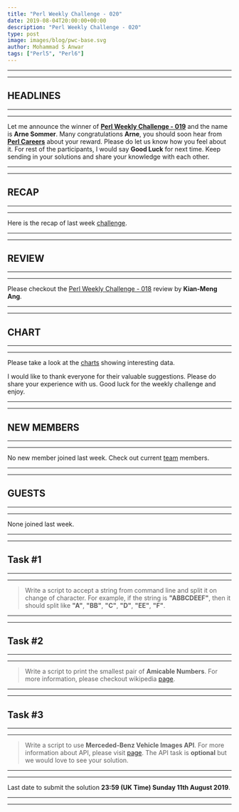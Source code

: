 ```yaml
---
title: "Perl Weekly Challenge - 020"
date: 2019-08-04T20:00:00+00:00
description: "Perl Weekly Challenge - 020"
type: post
image: images/blog/pwc-base.svg
author: Mohammad S Anwar
tags: ["Perl5", "Perl6"]
---
```

***
***

## HEADLINES

***
***

Let me announce the winner of [**Perl Weekly Challenge - 019**](/blog/perl-weekly-challenge-019) and the name is **Arne Sommer**. Many congratulations **Arne**, you should soon hear from **[Perl Careers](https://perl.careers/)** about your reward. Please do let us know how you feel about it. For rest of the participants, I would say **Good Luck** for next time. Keep sending in your solutions and share your knowledge with each other.

***
***

## RECAP

***
***

Here is the recap of last week [challenge](/blog/recap-challenge-019).

***
***

## REVIEW

***
***

Please checkout the [Perl Weekly Challenge - 018](/blog/review-challenge-018) review by **Kian-Meng Ang**.

***
***

## CHART

***
***

Please take a look at the [charts](/chart) showing interesting data.

I would like to thank everyone for their valuable suggestions. Please do share your experience with us. Good luck for the weekly challenge and enjoy.

***
***

## NEW MEMBERS

***
***

No new member joined last week. Check out current [team](/team) members.

***
***

## GUESTS

***
***

None joined last week.

***
***

## Task #1

***
***

> Write a script to accept a string from command line and split it on change of character. For example, if the string is **"ABBCDEEF"**, then it should split like **"A"**, **"BB"**, **"C"**, **"D"**, **"EE"**, **"F"**.

***
***

## Task #2

***
***

> Write a script to print the smallest pair of **Amicable Numbers**. For more information, please checkout wikipedia [page](https://en.wikipedia.org/wiki/Amicable_numbers).

***
***

## Task #3

***
***

> Write a script to use **Merceded-Benz Vehicle Images API**. For more information about API, please visit [page](https://developer.mercedes-benz.com/apis/vehicle_images/docs). The API task is **optional** but we would love to see your solution.

***
***

Last date to submit the solution **23:59 (UK Time) Sunday 11th August 2019**.

***
***
